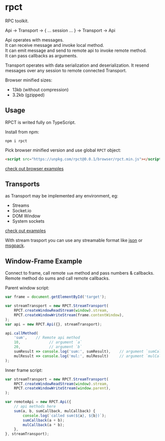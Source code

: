 # rpct

RPC toolkit.

Api<Methods> -> Transport -> { ... session ... } -> Transport -> Api<Methods>

Api operates with messages.  
It can receive message and invoke local method.  
It can emit message and send to remote api to invoke remote method.  
It can pass callbacks as arguments.  

Transport operates with data serialization and deserialization. It resend messages over any session to remote connected Transport.

Browser minified sizes:  
* 13kb (without compression)
* 3.2kb (gzipped)

## Usage

RPCT is writed fully on TypeScript.

Install from npm:
```
npm i rpct
```

Pick browser minified version and use global `RPCT` object:
```html
<script src="https://unpkg.com/rpct@0.0.1/browser/rpct.min.js"></script>
```

[check out browser examples](./browser)

## Transports

as Transport may be implemented any environment, eg:

* Streams
* Socket.io
* DOM Window
* System sockets
<!-- * Figma plugin's data? -->

[check out examples](./src/examples)

With stream trasport you can use any streamable format like [json](./src/examples/pipe-socket-json.ts) or [msgpack](./src/examples/pong-pipe-socket-msgpack.ts).

## Window-Frame Example

Connect to frame, call remote `sum` method and pass numbers & callbacks.  
Remote method do sums and call remote callbacks.

Parent window script:
```js
var frame = document.getElementById('target');

var streamTransport = new RPCT.StreamTransport(
    RPCT.createWindowReadStream(window).stream,
    RPCT.createWindowWriteStream(frame.contentWindow),
);
var api = new RPCT.Api({}, streamTransport);

api.callMethod(
    'sum',    // Remote api method
    10,             // argument `a`
    20,             // argument `b`
    sumResult => console.log('sum:', sumResult),    // argument `sumCallback`
    mulResult => console.log('mul:', mulResult)     // argument `mulCallback`
);
```

Inner frame script:
```js
var streamTransport = new RPCT.StreamTransport(
    RPCT.createWindowReadStream(window).stream,
    RPCT.createWindowWriteStream(window.parent),
);

var remoteApi = new RPCT.Api({
    // api methods here
    sum(a, b, sumCallback, mulCallback) {
        console.log(`called sum(${a}, ${b})`);
        sumCallback(a + b);
        mulCallback(a * b);
    },
}, streamTransport);
```